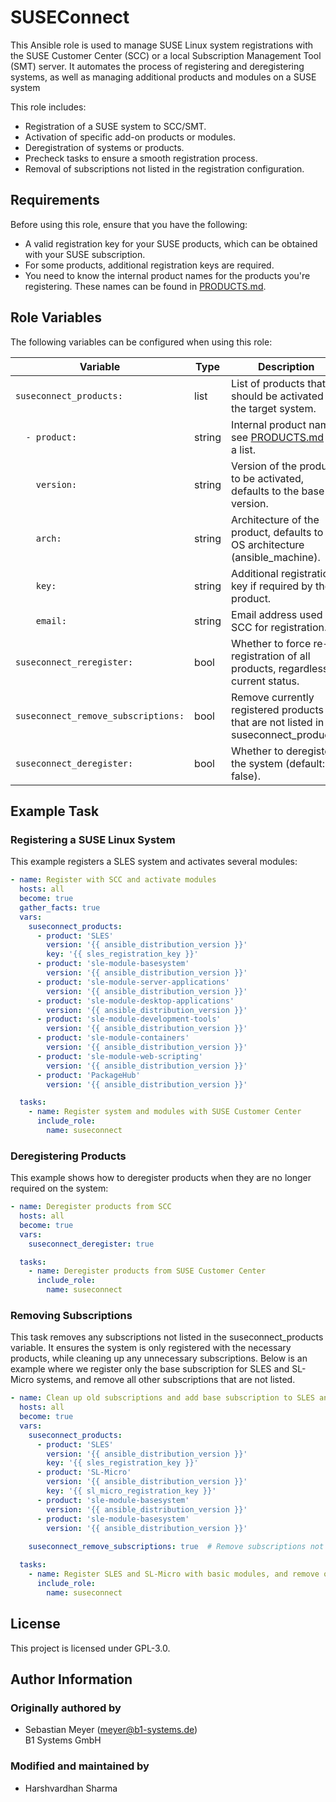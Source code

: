 SUSEConnect
===========

This Ansible role is used to manage SUSE Linux system registrations with the SUSE Customer Center (SCC) or a local Subscription Management Tool (SMT) server. It automates the process of registering and deregistering systems, as well as managing additional products and modules on a SUSE system

This role includes:

  - Registration of a SUSE system to SCC/SMT.
  - Activation of specific add-on products or modules.
  - Deregistration of systems or products.
  - Precheck tasks to ensure a smooth registration process.
  - Removal of subscriptions not listed in the registration configuration.

Requirements
------------

Before using this role, ensure that you have the following:

  - A valid registration key for your SUSE products, which can be obtained with your SUSE subscription.
  - For some products, additional registration keys are required.
  - You need to know the internal product names for the products you're registering. These names can be found in [PRODUCTS.md](PRODUCTS.md).

Role Variables
--------------

The following variables can be configured when using this role:

| Variable                            | Type   | Description                                                                                 |
|-------------------------------------|--------|---------------------------------------------------------------------------------------------|
| `suseconnect_products:`             | list   | List of products that should be activated on the target system.                             |
| `  - product:`                      | string | Internal product name, see [PRODUCTS.md](PRODUCTS.md) for a list.                           |
| `    version:`                      | string | Version of the product to be activated, defaults to the base OS version.                    |
| `    arch:`                         | string | Architecture of the product, defaults to the OS architecture (ansible_machine).             |
| `    key:`                          | string | Additional registration key if required by the product.                                     |
| `    email:`                        | string | Email address used in SCC for registration.                                                 |
| `suseconnect_reregister:`           | bool   | Whether to force re-registration of all products, regardless of current status.             |
| `suseconnect_remove_subscriptions:` | bool   | Remove currently registered products that are not listed in suseconnect_products.           |
| `suseconnect_deregister:`           | bool   | Whether to deregister the system (default: false).                                          |

Example Task
------------

### Registering a SUSE Linux System
This example registers a SLES system and activates several modules:

```yaml
- name: Register with SCC and activate modules
  hosts: all
  become: true
  gather_facts: true
  vars:
    suseconnect_products:
      - product: 'SLES'
        version: '{{ ansible_distribution_version }}'
        key: '{{ sles_registration_key }}'
      - product: 'sle-module-basesystem'
        version: '{{ ansible_distribution_version }}'
      - product: 'sle-module-server-applications'
        version: '{{ ansible_distribution_version }}'
      - product: 'sle-module-desktop-applications'
        version: '{{ ansible_distribution_version }}'
      - product: 'sle-module-development-tools'
        version: '{{ ansible_distribution_version }}'
      - product: 'sle-module-containers'
        version: '{{ ansible_distribution_version }}'
      - product: 'sle-module-web-scripting'
        version: '{{ ansible_distribution_version }}'
      - product: 'PackageHub'
        version: '{{ ansible_distribution_version }}'

  tasks:
    - name: Register system and modules with SUSE Customer Center
      include_role:
        name: suseconnect
```

### Deregistering Products
This example shows how to deregister products when they are no longer required on the system:

```yaml
- name: Deregister products from SCC
  hosts: all
  become: true
  vars:
    suseconnect_deregister: true

  tasks:
    - name: Deregister products from SUSE Customer Center
      include_role:
        name: suseconnect
```

### Removing Subscriptions
This task removes any subscriptions not listed in the suseconnect_products variable. It ensures the system is only registered with the necessary products, while cleaning up any unnecessary subscriptions. Below is an example where we register only the base subscription for SLES and SL-Micro systems, and remove all other subscriptions that are not listed.

```yaml
- name: Clean up old subscriptions and add base subscription to SLES and SL-Micro with basic modules
  hosts: all
  become: true
  vars:
    suseconnect_products:
      - product: 'SLES'
        version: '{{ ansible_distribution_version }}'
        key: '{{ sles_registration_key }}'
      - product: 'SL-Micro'
        version: '{{ ansible_distribution_version }}'
        key: '{{ sl_micro_registration_key }}'
      - product: 'sle-module-basesystem'
        version: '{{ ansible_distribution_version }}'
      - product: 'sle-module-basesystem'
        version: '{{ ansible_distribution_version }}'
    
    suseconnect_remove_subscriptions: true  # Remove subscriptions not listed above

  tasks:
    - name: Register SLES and SL-Micro with basic modules, and remove other subscriptions
      include_role:
        name: suseconnect
```

License
-------

This project is licensed under GPL-3.0.

Author Information
------------------

### Originally authored by
- Sebastian Meyer (meyer@b1-systems.de)  
  B1 Systems GmbH

### Modified and maintained by
- Harshvardhan Sharma
